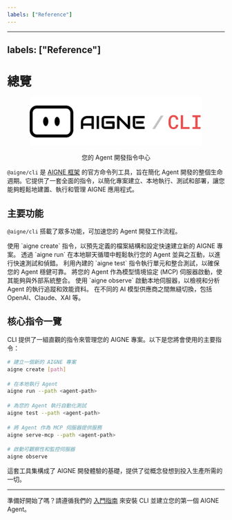 ```yaml
---
labels: ["Reference"]
---
```


---
labels: ["Reference"]
---

# 總覽

<p align="center">
  <picture>
    <source srcset="../logo-dark.svg" media="(prefers-color-scheme: dark)">
    <source srcset="../logo.svg" media="(prefers-color-scheme: light)">
    <img src="../logo.svg" alt="AIGNE 標誌" width="400" />
  </picture>

  <center>您的 Agent 開發指令中心</center>
</p>

`@aigne/cli` 是 [AIGNE 框架](https://github.com/AIGNE-io/aigne-framework) 的官方命令列工具，旨在簡化 Agent 開發的整個生命週期。它提供了一套全面的指令，以簡化專案建立、本地執行、測試和部署，讓您能夠輕鬆地建置、執行和管理 AIGNE 應用程式。

## 主要功能

`@aigne/cli` 搭載了眾多功能，可加速您的 Agent 開發工作流程。

<x-cards data-columns="3">
  <x-card data-title="專案鷹架" data-icon="lucide:folder-plus">
    使用 `aigne create` 指令，以預先定義的檔案結構和設定快速建立新的 AIGNE 專案。
  </x-card>
  <x-card data-title="本地 Agent 執行" data-icon="lucide:play-circle">
    透過 `aigne run` 在本地聊天循環中輕鬆執行您的 Agent 並與之互動，以進行快速測試和偵錯。
  </x-card>
  <x-card data-title="自動化測試" data-icon="lucide:beaker">
    利用內建的 `aigne test` 指令執行單元和整合測試，以確保您的 Agent 穩健可靠。
  </x-card>
  <x-card data-title="MCP 伺服器整合" data-icon="lucide:server">
    將您的 Agent 作為模型情境協定 (MCP) 伺服器啟動，使其能夠與外部系統整合。
  </x-card>
  <x-card data-title="豐富的可觀察性" data-icon="lucide:bar-chart-3">
    使用 `aigne observe` 啟動本地伺服器，以檢視和分析 Agent 的執行追蹤和效能資料。
  </x-card>
  <x-card data-title="多模型支援" data-icon="lucide:bot">
    在不同的 AI 模型供應商之間無縫切換，包括 OpenAI、Claude、XAI 等。
  </x-card>
</x-cards>

## 核心指令一覽

CLI 提供了一組直觀的指令來管理您的 AIGNE 專案。以下是您將會使用的主要指令：

```bash Basic Commands icon=lucide:terminal
# 建立一個新的 AIGNE 專案
aigne create [path]

# 在本地執行 Agent
aigne run --path <agent-path>

# 為您的 Agent 執行自動化測試
aigne test --path <agent-path>

# 將 Agent 作為 MCP 伺服器提供服務
aigne serve-mcp --path <agent-path>

# 啟動可觀察性和監控伺服器
aigne observe
```

這套工具集構成了 AIGNE 開發體驗的基礎，提供了從概念發想到投入生產所需的一切。

---

準備好開始了嗎？請遵循我們的 [入門指南](./getting-started.md) 來安裝 CLI 並建立您的第一個 AIGNE Agent。